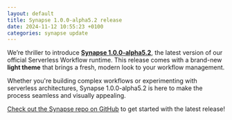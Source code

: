 ```yaml
---
layout: default
title: Synapse 1.0.0-alpha5.2 release
date: 2024-11-12 10:55:23 +0100
categories: synapse update
---
```

We’re thriller to introduce [**Synapse 1.0.0-alpha5.2**](https://github.com/serverlessworkflow/synapse/releases/tag/v1.0.0-alpha5.2), the latest version of our official Serverless Workflow runtime. This release comes with a brand-new **light theme** that brings a fresh, modern look to your workflow management.

Whether you're building complex workflows or experimenting with serverless architectures, Synapse 1.0.0-alpha5.2 is here to make the process seamless and visually appealing.

[Check out the Synapse repo on GitHub](https://github.com/serverlessworkflow/synapse) to get started with the latest release!


